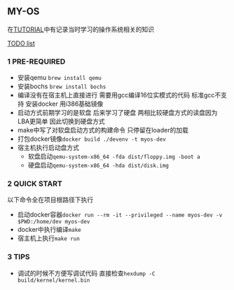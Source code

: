 ## MY-OS

在[TUTORIAL](https://github.com/Bannirui/tutorial.git)中有记录当时学习的操作系统相关的知识

[TODO list](./TODO.md)

### 1 PRE-REQUIRED

- 安装qemu `brew install qemu`
- 安装bochs `brew install bochs`
- 编译没有在宿主机上直接进行 需要用gcc编译16位实模式的代码 标准gcc不支持 安装docker 用i386基础镜像
- 启动方式前期学习的是软盘 后来学习了硬盘 两相比较硬盘方式的读盘因为LBA更简单 因此切换到硬盘方式
- make中写了对软盘启动方式的构建命令 只停留在loader的加载
- 打包docker镜像`docker build ./devenv -t myos-dev`
- 宿主机执行启动盘方式
  - 软盘启动`qemu-system-x86_64 -fda dist/floppy.img -boot a`
  - 硬盘启动`qemu-system-x86_64 -hda dist/disk.img`

### 2 QUICK START

以下命令全在项目根路径下执行

- 启动docker容器`docker run --rm -it --privileged --name myos-dev -v $PWD:/home/dev myos-dev`
- docker中执行编译`make`
- 宿主机上执行`make run`

### 3 TIPS

- 调试的时候不方便写调试代码 直接检查`hexdump -C build/kernel/kernel.bin`